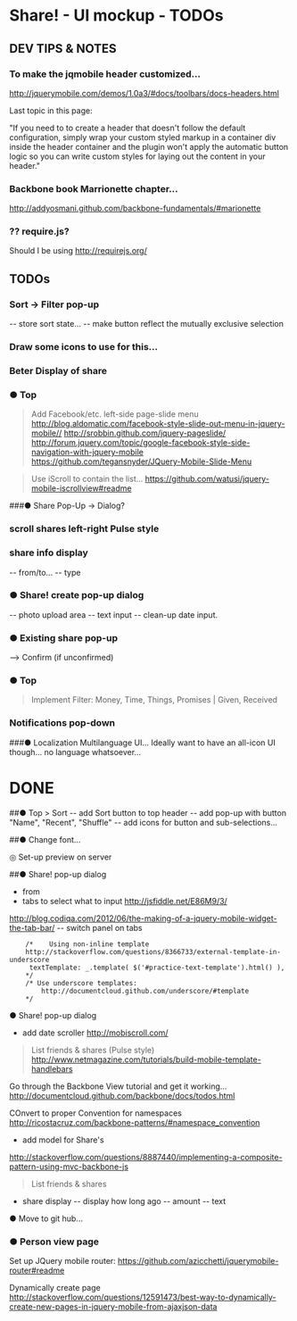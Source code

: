 Share! - UI mockup - TODOs
================================================================================

 DEV TIPS & NOTES
 ------------------------

### To make the jqmobile header customized...
http://jquerymobile.com/demos/1.0a3/#docs/toolbars/docs-headers.html

Last topic in this page:

"If you need to to create a header that doesn't follow the default configuration, simply wrap your custom styled markup in a container div inside the header container and the plugin won't apply the automatic button logic so you can write custom styles for laying out the content in your header."

### Backbone book Marrionette chapter...
http://addyosmani.github.com/backbone-fundamentals/#marionette


### ?? require.js?
Should I be using http://requirejs.org/

 TODOs
------------------------

### Sort -> Filter pop-up
-- store sort state...
-- make button reflect the mutually exclusive selection

### Draw some icons to use for this...

### Beter Display of share


### ● Top
> Add Facebook/etc. left-side page-slide menu
http://blog.aldomatic.com/facebook-style-slide-out-menu-in-jquery-mobile//
http://srobbin.github.com/jquery-pageslide/
http://forum.jquery.com/topic/google-facebook-style-side-navigation-with-jquery-mobile
https://github.com/tegansnyder/JQuery-Mobile-Slide-Menu

> Use iScroll to contain the list...
https://github.com/watusi/jquery-mobile-iscrollview#readme

###● Share Pop-Up -> Dialog?

### scroll shares left-right Pulse style

### share info display
-- from/to...
-- type


### ● Share! create pop-up dialog
-- photo upload area
-- text input
-- clean-up date input.

### ● Existing share pop-up
--> Confirm (if unconfirmed)


### ● Top
> Implement Filter: Money, Time, Things, Promises | Given, Received

### Notifications pop-down

###● Localization
Multilanguage UI... Ideally want to have an all-icon UI though...
no language whatsoever...

DONE
================================================================================

##● Top > Sort
-- add Sort button to top header
-- add pop-up with button  "Name", "Recent", "Shuffle"
-- add icons for button and sub-selections...

##● Change font...

◎ Set-up preview on server

##● Share! pop-up dialog
- from
- tabs to select what to input
http://jsfiddle.net/E86M9/3/

http://blog.codiqa.com/2012/06/the-making-of-a-jquery-mobile-widget-the-tab-bar/
-- switch panel on tabs

	    /*    Using non-inline template
	    http://stackoverflow.com/questions/8366733/external-template-in-underscore
	     textTemplate: _.template( $('#practice-text-template').html() ),
	    */
	    /* Use underscore templates:
	    	http://documentcloud.github.com/underscore/#template
	    */
● Share! pop-up dialog
- add date scroller
http://mobiscroll.com/

> List friends & shares (Pulse style)
http://www.netmagazine.com/tutorials/build-mobile-template-handlebars

Go through the Backbone View tutorial and get it working...
http://documentcloud.github.com/backbone/docs/todos.html

COnvert to proper Convention for namespaces
http://ricostacruz.com/backbone-patterns/#namespace_convention

- add model for Share's

http://stackoverflow.com/questions/8887440/implementing-a-composite-pattern-using-mvc-backbone-js


> List friends & shares 
- share display
-- display how long ago
-- amount
-- text

● Move to git hub...

### ● Person view page
Set up JQuery mobile router:
https://github.com/azicchetti/jquerymobile-router#readme

Dynamically create page
http://stackoverflow.com/questions/12591473/best-way-to-dynamically-create-new-pages-in-jquery-mobile-from-ajaxjson-data


